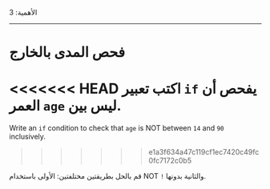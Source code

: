 الأهمية: 3

---

# فحص المدى بالخارج

<<<<<<< HEAD
اكتب تعبير `if` يفحص أن العمر `age` ليس بين.
=======
Write an `if` condition to check that `age` is NOT between `14` and `90` inclusively.
>>>>>>> e1a3f634a47c119cf1ec7420c49fc0fc7172c0b5

قم بالحل بطريقتين مختلفتين: الأولى باستخدام NOT `!` والثانية بدونها.
